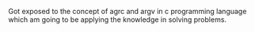 Got exposed to the concept of agrc and argv in c programming language which am going to be applying the knowledge in solving problems.
